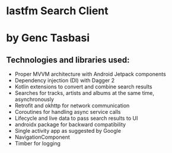 # lastfm Search Client
# by Genc Tasbasi

## Technologies and libraries used:
 - Proper MVVM architecture with Android Jetpack components
 - Dependency injection (DI) with Dagger 2
 - Kotlin extensions to convert and combine search results
 - Searches for tracks, artists and albums at the same time, asynchronously
 - Retrofit and okhttp for network communication
 - Coroutines for handling async service calls
 - Lifecycle and live data to pass search results to UI
 - androidx package for backward compatibility
 - Single activity app as suggested by Google
 - NavigationComponent
 - Timber for logging